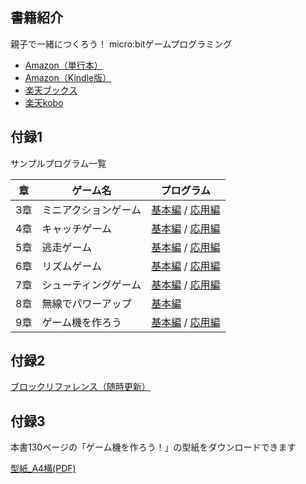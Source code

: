 ## 書籍紹介
親子で一緒につくろう！ micro:bitゲームプログラミング

- <a href="https://www.amazon.co.jp/dp/4798158437">Amazon（単行本）</a>
- <a href="https://www.amazon.co.jp/dp/B07KS7DCSH/">Amazon（Kindle版）</a>
- <a href="https://hb.afl.rakuten.co.jp/hgc/179c9048.fafefee1.179c9049.721b2753/?pc=https%3A%2F%2Fitem.rakuten.co.jp%2Fbook%2F15720743%2F&m=http%3A%2F%2Fm.rakuten.co.jp%2Fbook%2Fi%2F19415950%2F&link_type=text&ut=eyJwYWdlIjoiaXRlbSIsInR5cGUiOiJ0ZXh0Iiwic2l6ZSI6IjI0MHgyNDAiLCJuYW0iOjEsIm5hbXAiOiJyaWdodCIsImNvbSI6MSwiY29tcCI6ImRvd24iLCJwcmljZSI6MSwiYm9yIjoxLCJjb2wiOjEsImJidG4iOjF9" target="_blank" rel="nofollow noopener noreferrer" style="word-wrap:break-word;"  >楽天ブックス</a>
- <a href="https://hb.afl.rakuten.co.jp/hgc/179c91b8.cace9fd3.179c91b9.c04cffe6/?pc=https%3A%2F%2Fitem.rakuten.co.jp%2Frakutenkobo-ebooks%2Fe899f8e8368e3cc2931b8d054717adfe%2F&m=http%3A%2F%2Fm.rakuten.co.jp%2Frakutenkobo-ebooks%2Fi%2F17971144%2F&link_type=text&ut=eyJwYWdlIjoiaXRlbSIsInR5cGUiOiJ0ZXh0Iiwic2l6ZSI6IjI0MHgyNDAiLCJuYW0iOjEsIm5hbXAiOiJyaWdodCIsImNvbSI6MSwiY29tcCI6ImRvd24iLCJwcmljZSI6MCwiYm9yIjoxLCJjb2wiOjAsImJidG4iOjF9" target="_blank" rel="nofollow noopener noreferrer" style="word-wrap:break-word;"  >楽天kobo</a>

## 付録1
サンプルプログラム一覧

| 章  | ゲーム名             | プログラム                                                                                                     |
| --- | -------------------- | -------------------------------------------------------------------------------------------------------------- |
| 3章 | ミニアクションゲーム | [基本編](https://makecode.microbit.org/_3yCAyper67C5) / [応用編](https://makecode.microbit.org/_U4f1f4hTY9jo)  |
| 4章 | キャッチゲーム       | [基本編](https://makecode.microbit.org/_VfE7wLX8RD0v) / [応用編](https://makecode.microbit.org/_ARgCHfCX0FWh)  |
| 5章 | 逃走ゲーム           | [基本編](https://makecode.microbit.org/_c95igVfAyfJr) / [応用編](https://makecode.microbit.org/_ijHDfU59f4Xi)  |
| 6章 | リズムゲーム         | [基本編](https://makecode.microbit.org/_LJx8j4c9p556) / [応用編](https://makecode.microbit.org/_g2bVDz5fHDub)  |
| 7章 | シューティングゲーム | [基本編](https://makecode.microbit.org/_XrjWKAdwVggR) /  [応用編](https://makecode.microbit.org/_0wfbuP14yELu) |
| 8章 | 無線でパワーアップ   | [基本編](https://makecode.microbit.org/_Y7MXi9XvLTDA)                                                          |
| 9章 | ゲーム機を作ろう     | [基本編](https://makecode.microbit.org/_JHdAgdMgCKmh) / [応用編](https://makecode.microbit.org/_XfcR4UF2PC1A)  |

## 付録2
<a href="{{ site.baseurl }}/blocks/">ブロックリファレンス（随時更新）</a>

## 付録3
本書130ページの「ゲーム機を作ろう！」の型紙をダウンロードできます
<p>
    <a href="{{ site.baseurl }}/assets/other/pattern.pdf">型紙_A4横(PDF)</a>
</p>